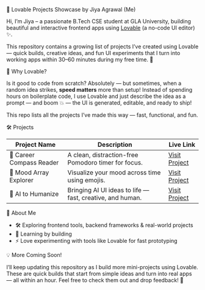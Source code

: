 🚀 Lovable Projects Showcase by Jiya Agrawal (Me)

Hi, I’m Jiya – a passionate B.Tech CSE student at GLA University, building beautiful and interactive frontend apps using [Lovable](https://lovable.so) (a no-code UI editor) ✨.

This repository contains a growing list of projects I’ve created using Lovable — quick builds, creative ideas, and fun UI experiments that I turn into working apps within 30–60 minutes during my free time. 🌟


💭 Why Lovable?

Is it good to code from scratch? Absolutely — but sometimes, when a random idea strikes, **speed matters** more than setup! Instead of spending hours on boilerplate code, I use Lovable and just describe the idea as a prompt — and boom 💥 — the UI is generated, editable, and ready to ship!

This repo lists all the projects I’ve made this way — fast, functional, and fun.


 🛠️ Projects

| Project Name               | Description                                           | Live Link                                                  |
|---------------------------|-------------------------------------------------------|-------------------------------------------------------------|
| 🧭 Career Compass Reader   | A clean, distraction-free Pomodoro timer for focus.  | [Visit Project](https://career-compass-reader.lovable.app) |
| 🌈 Mood Array Explorer     | Visualize your mood across time using emojis.        | [Visit Project](https://mood-array-explorer.lovable.app/)  |
| 📝 AI to Humanize       |Bringing AI UI ideas to life — fast, creative, and human.| [Visit Project](https://text-scribe-verify-flow.lovable.app/) |


📌 About Me

- 🛠️ Exploring frontend tools, backend frameworks & real-world projects  
- 🌱 Learning by building  
- ⚡ Love experimenting with tools like Lovable for fast prototyping


💡 More Coming Soon!

I’ll keep updating this repository as I build more mini-projects using Lovable. These are quick builds that start from simple ideas and turn into real apps — all within an hour. Feel free to check them out and drop feedback! 💬

